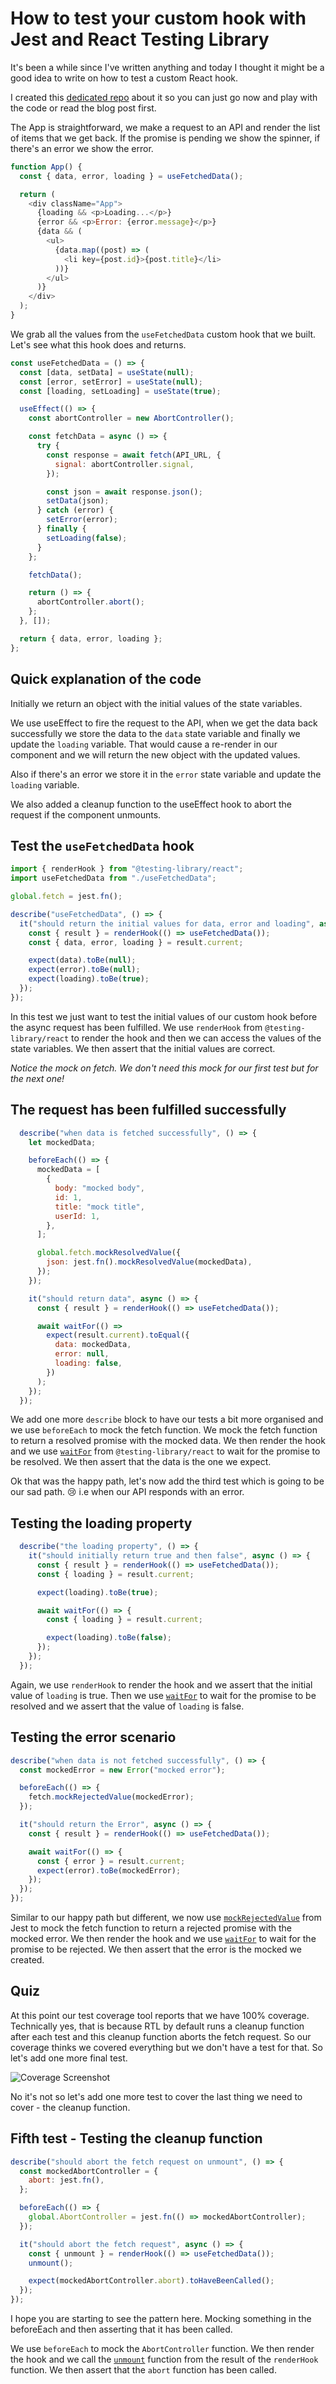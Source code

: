 # How to test your custom hook with Jest and React Testing Library

It's been a while since I've written anything and today I thought it might be a good idea to write on how to test a custom React hook.

I created this [dedicated repo](https://github.com/asos-VasilisKortsimelidis/custom-hook-test) about it so you can just go now and play with the code or read the blog post first.

The App is straightforward, we make a request to an API and render the list of items that we get back. If the promise is pending we show the spinner, if there's an error we show the error.

```javascript
function App() {
  const { data, error, loading } = useFetchedData();

  return (
    <div className="App">
      {loading && <p>Loading...</p>}
      {error && <p>Error: {error.message}</p>}
      {data && (
        <ul>
          {data.map((post) => (
            <li key={post.id}>{post.title}</li>
          ))}
        </ul>
      )}
    </div>
  );
}
```

We grab all the values from the `useFetchedData` custom hook that we built. Let's see what this hook does and returns.

```javascript
const useFetchedData = () => {
  const [data, setData] = useState(null);
  const [error, setError] = useState(null);
  const [loading, setLoading] = useState(true);

  useEffect(() => {
    const abortController = new AbortController();

    const fetchData = async () => {
      try {
        const response = await fetch(API_URL, {
          signal: abortController.signal,
        });

        const json = await response.json();
        setData(json);
      } catch (error) {
        setError(error);
      } finally {
        setLoading(false);
      }
    };

    fetchData();

    return () => {
      abortController.abort();
    };
  }, []);

  return { data, error, loading };
};
```

## Quick explanation of the code

Initially we return an object with the initial values of the state variables.

We use useEffect to fire the request to the API, when we get the data back successfully we store the data to the `data` state variable and finally we update the `loading` variable. That would cause a re-render in our component and we will return the new object with the updated values.

Also if there's an error we store it in the `error` state variable and update the `loading` variable.

We also added a cleanup function to the useEffect hook to abort the request if the component unmounts.

## Test the `useFetchedData` hook

```javascript
import { renderHook } from "@testing-library/react";
import useFetchedData from "./useFetchedData";

global.fetch = jest.fn();

describe("useFetchedData", () => {
  it("should return the initial values for data, error and loading", async () => {
    const { result } = renderHook(() => useFetchedData());
    const { data, error, loading } = result.current;

    expect(data).toBe(null);
    expect(error).toBe(null);
    expect(loading).toBe(true);
  });
});
```

In this test we just want to test the initial values of our custom hook before the async request has been fulfilled. We use `renderHook` from `@testing-library/react` to render the hook and then we can access the values of the state variables. We then assert that the initial values are correct.

_Notice the mock on fetch. We don't need this mock for our first test but for the next one!_

## The request has been fulfilled successfully

```javascript
  describe("when data is fetched successfully", () => {
    let mockedData;

    beforeEach(() => {
      mockedData = [
        {
          body: "mocked body",
          id: 1,
          title: "mock title",
          userId: 1,
        },
      ];

      global.fetch.mockResolvedValue({
        json: jest.fn().mockResolvedValue(mockedData),
      });
    });

    it("should return data", async () => {
      const { result } = renderHook(() => useFetchedData());

      await waitFor(() =>
        expect(result.current).toEqual({
          data: mockedData,
          error: null,
          loading: false,
        })
      );
    });
  });
```

We add one more `describe` block to have our tests a bit more organised and we use `beforeEach` to mock the fetch function. We mock the fetch function to return a resolved promise with the mocked data. We then render the hook and we use [`waitFor`](https://testing-library.com/docs/dom-testing-library/api-async/#waitfor) from `@testing-library/react` to wait for the promise to be resolved. We then assert that the data is the one we expect.

Ok that was the happy path, let's now add the third test which is going to be our sad path. 😢 i.e when our API responds with an error.

## Testing the loading property

```javascript
  describe("the loading property", () => {
    it("should initially return true and then false", async () => {
      const { result } = renderHook(() => useFetchedData());
      const { loading } = result.current;

      expect(loading).toBe(true);

      await waitFor(() => {
        const { loading } = result.current;

        expect(loading).toBe(false);
      });
    });
  });
```

Again, we use `renderHook` to render the hook and we assert that the initial value of `loading` is true. Then we use [`waitFor`](https://testing-library.com/docs/dom-testing-library/api-async/#waitfor) to wait for the promise to be resolved and we assert that the value of `loading` is false.

## Testing the error scenario

```javascript
describe("when data is not fetched successfully", () => {
  const mockedError = new Error("mocked error");

  beforeEach(() => {
    fetch.mockRejectedValue(mockedError);
  });

  it("should return the Error", async () => {
    const { result } = renderHook(() => useFetchedData());

    await waitFor(() => {
      const { error } = result.current;
      expect(error).toBe(mockedError);
    });
  });
});
```

Similar to our happy path but different, we now use [`mockRejectedValue`](https://jestjs.io/docs/mock-function-api#mockfnmockrejectedvaluevalue) from Jest to mock the fetch function to return a rejected promise with the mocked error. We then render the hook and we use [`waitFor`](https://testing-library.com/docs/dom-testing-library/api-async/#waitfor) to wait for the promise to be rejected. We then assert that the error is the mocked we created.

## Quiz

At this point our test coverage tool reports that we have 100% coverage. Technically yes, that is because RTL by default runs a cleanup function after each test and this cleanup function aborts the fetch request. So our coverage thinks we covered everything but we don't have a test for that. So let's add one more final test.

![Coverage Screenshot](./coverage-screenshot.png)

No it's not so let's add one more test to cover the last thing we need to cover - the cleanup function.

## Fifth test - Testing the cleanup function

```javascript
describe("should abort the fetch request on unmount", () => {
  const mockedAbortController = {
    abort: jest.fn(),
  };

  beforeEach(() => {
    global.AbortController = jest.fn(() => mockedAbortController);
  });

  it("should abort the fetch request", async () => {
    const { unmount } = renderHook(() => useFetchedData());
    unmount();

    expect(mockedAbortController.abort).toHaveBeenCalled();
  });
});
```

I hope you are starting to see the pattern here. Mocking something in the beforeEach and then asserting that it has been called.

We use `beforeEach` to mock the `AbortController` function. We then render the hook and we call the [`unmount`](https://testing-library.com/docs/react-testing-library/api/#unmount) function from the result of the `renderHook` function. We then assert that the `abort` function has been called.
